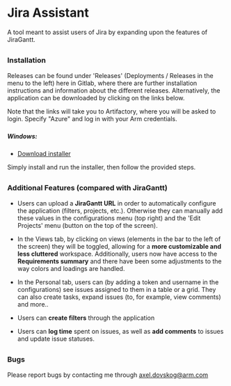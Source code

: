 # <h1>Jira Assistant</h1> #

A tool meant to assist users of Jira by expanding upon the features of JiraGantt.

## <h3>Installation</h3> ##

Releases can be found under 'Releases' (Deployments / Releases in the menu to the left) here in Gitlab, where there are further installation instructions and information about the different releases. Alternatively, the application can be downloaded by clicking on the links below.

Note that the links will take you to Artifactory, where you will be asked to login. Specify "Azure" and log in with your Arm credentials.

### <h5>Windows:</h5> ###
- <a target="_blank" href="https://eu-west-1.artifactory.aws.arm.com/ui/native/jira-assistant.Jira-Assistant/jira-assistant-installer.exe">Download installer</a>

Simply install and run the installer, then follow the provided steps.


## <h3>Additional Features (compared with JiraGantt)</h3> ##

- Users can upload a <b>JiraGantt URL</b> in order to automatically configure the application (filters, projects, etc.). Otherwise they can manually add these values in the configurations menu (top right) and the 'Edit Projects' menu (button on the top of the screen).

- In the Views tab, by clicking on views (elements in the bar to the left of the screen) they will be toggled, allowing for a <b>more customizable and less cluttered</b> workspace. Additionally, users now have access to the <b>Requirements summary</b> and there have been some adjustments to the way colors and loadings are handled.

- In the Personal tab, users can (by adding a token and username in the configurations) see issues assigned to them in a table or a grid. They can also create tasks, expand issues (to, for example, view comments) and more.</b>.

- Users can <b>create filters</b> through the application

- Users can <b>log time</b> spent on issues, as well as <b>add comments</b> to issues and update issue statuses.

## <h3>Bugs</h3> ##

Please report bugs by contacting me through axel.dovskog@arm.com
